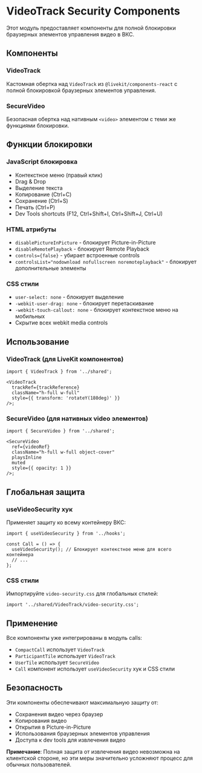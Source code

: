 # VideoTrack Security Components

Этот модуль предоставляет компоненты для полной блокировки браузерных элементов управления видео в ВКС.

## Компоненты

### VideoTrack

Кастомная обертка над `VideoTrack` из `@livekit/components-react` с полной блокировкой браузерных элементов управления.

### SecureVideo

Безопасная обертка над нативным `<video>` элементом с теми же функциями блокировки.

## Функции блокировки

### JavaScript блокировка

- Контекстное меню (правый клик)
- Drag & Drop
- Выделение текста
- Копирование (Ctrl+C)
- Сохранение (Ctrl+S)
- Печать (Ctrl+P)
- Dev Tools shortcuts (F12, Ctrl+Shift+I, Ctrl+Shift+J, Ctrl+U)

### HTML атрибуты

- `disablePictureInPicture` - блокирует Picture-in-Picture
- `disableRemotePlayback` - блокирует Remote Playback
- `controls={false}` - убирает встроенные controls
- `controlsList="nodownload nofullscreen noremoteplayback"` - блокирует дополнительные элементы

### CSS стили

- `user-select: none` - блокирует выделение
- `-webkit-user-drag: none` - блокирует перетаскивание
- `-webkit-touch-callout: none` - блокирует контекстное меню на мобильных
- Скрытие всех webkit media controls

## Использование

### VideoTrack (для LiveKit компонентов)

```tsx
import { VideoTrack } from '../shared';

<VideoTrack
  trackRef={trackReference}
  className="h-full w-full"
  style={{ transform: 'rotateY(180deg)' }}
/>;
```

### SecureVideo (для нативных video элементов)

```tsx
import { SecureVideo } from '../shared';

<SecureVideo
  ref={videoRef}
  className="h-full w-full object-cover"
  playsInline
  muted
  style={{ opacity: 1 }}
/>;
```

## Глобальная защита

### useVideoSecurity хук

Применяет защиту ко всему контейнеру ВКС:

```tsx
import { useVideoSecurity } from '../hooks';

const Call = () => {
  useVideoSecurity(); // Блокирует контекстное меню для всего контейнера
  // ...
};
```

### CSS стили

Импортируйте `video-security.css` для глобальных стилей:

```tsx
import '../shared/VideoTrack/video-security.css';
```

## Применение

Все компоненты уже интегрированы в модуль calls:

- `CompactCall` использует `VideoTrack`
- `ParticipantTile` использует `VideoTrack`
- `UserTile` использует `SecureVideo`
- `Call` компонент использует `useVideoSecurity` хук и CSS стили

## Безопасность

Эти компоненты обеспечивают максимальную защиту от:

- Сохранения видео через браузер
- Копирования видео
- Открытия в Picture-in-Picture
- Использования браузерных элементов управления
- Доступа к dev tools для извлечения видео

**Примечание**: Полная защита от извлечения видео невозможна на клиентской стороне, но эти меры значительно усложняют процесс для обычных пользователей.
